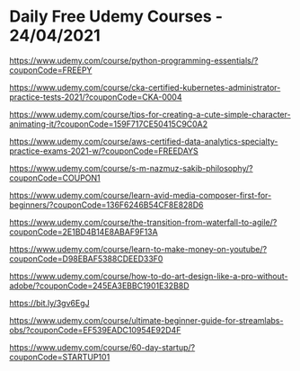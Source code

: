 # Daily Free Udemy Courses - 24/04/2021

https://www.udemy.com/course/python-programming-essentials/?couponCode=FREEPY
https://www.udemy.com/course/cka-certified-kubernetes-administrator-practice-tests-2021/?couponCode=CKA-0004
https://www.udemy.com/course/tips-for-creating-a-cute-simple-character-animating-it/?couponCode=159F717CE50415C9C0A2
https://www.udemy.com/course/aws-certified-data-analytics-specialty-practice-exams-2021-w/?couponCode=FREEDAYS
https://www.udemy.com/course/s-m-nazmuz-sakib-philosophy/?couponCode=COUPON1
https://www.udemy.com/course/learn-avid-media-composer-first-for-beginners/?couponCode=136F6246B54CF8E828D6
https://www.udemy.com/course/the-transition-from-waterfall-to-agile/?couponCode=2E1BD4B14E8ABAF9F13A
https://www.udemy.com/course/learn-to-make-money-on-youtube/?couponCode=D98EBAF5388CDEED33F0
https://www.udemy.com/course/how-to-do-art-design-like-a-pro-without-adobe/?couponCode=245EA3EBBC1901E32B8D
https://bit.ly/3gv6EgJ
https://www.udemy.com/course/ultimate-beginner-guide-for-streamlabs-obs/?couponCode=EF539EADC10954E92D4F
https://www.udemy.com/course/60-day-startup/?couponCode=STARTUP101
